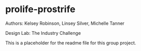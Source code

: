 # prolife-prostrife

Authors: Kelsey Robinson, Linsey Silver, Michelle Tanner 

Design Lab: The Industry Challenge

This is a placeholder for the readme file for this group project.
